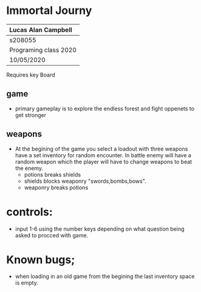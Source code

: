 
# Immortal Journy
| Lucas Alan Campbell|
| :-          	|
| s208055    	|
| Programing class 2020 |
|10/05/2020 |

Requires key Board

## game
+  primary gameplay is to explore the endless forest and fight oppenets to get stronger

## weapons
+ At the begining of the game you select a loadout with three weapons have a set inventory for random encounter. In battle enemy will have a random weapon which the player will have to change weapons to beat the enemy. 
  + potions breaks shields
  + shields blocks weaponry "swords,bombs,bows".
  + weaponry breaks potions

# controls:
+ input 1-6 using the number keys depending on what question being asked to procced with game.

#  Known bugs;
+ when loading in an old game from the begining the last inventory space is empty.




